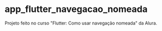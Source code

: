 # app_flutter_navegacao_nomeada

Projeto feito no curso "Flutter: Como usar navegação nomeada" da Alura.
